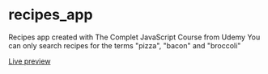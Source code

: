 # recipes_app

Recipes app created with The Complet JavaScript Course from Udemy
You can only search recipes for the terms "pizza", "bacon" and "broccoli"

<a href='https://tomasz-paterka.github.io/recipes_app/'>Live preview</a>